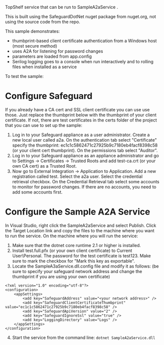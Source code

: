 TopShelf service that can be run to SampleA2aService .

This is built using the SafeguardDotNet nuget package from nuget.org, not using the source code from the repo.

This sample demonstrates:

- thumbprint-based client certificate authentication from a Windows host (most secure method)
- uses A2A for listening for password changes
- parameters are loaded from app.config
- Serilog logging goes to a console when run interactively and to rolling files when installed as a service


To test the sample:

Configure Safeguard
===================

If you already have a CA cert and SSL client certificate you can use use those. Just replace the thumbprint below with the thumbprint of your client certificate. If not, there are test certificates in the certs folder of the project that you can use to set up the sample:

1. Log in to your Safeguard appliance as a user administrator. Create a new local user called a2a. On the authentication tab select "Certificate" specify the thumbprint: ec1c1c5862471c27925b9c7180eb4facf8398c58 (or your client cert thumbprint). On the permissions tab select "Auditor".
2. Log in to your Safeguard appliance as an appliance administrator and go to Settings -> Certificates -> Trusted Roots and add test-ca.crt (or your own CA cert) as a Trusted Root.
3. Now go to External Integration -> Application to Application. Add a new registration called test. Select the a2a user. Select the  credential retrieval checkbox. On the Credential Retrieval tab select some accounts to monitor for password changes. If there are no accounts, you need to add some accounts first.
 

Configure the Sample A2A Service
================================
In Visual Studio, right click the SampleA2aService and select Publish. Click the Target Location link and copy the files to the machine where you want to run the service. On the machine where you will run the service:

1. Make sure that the dotnet core runtime 2.1 or higher is installed. 
2. Install test.full.pfx (or your own client certificate) to Current User\Personal. The password for the test certificate is test123. Make sure to mark the checkbox for "Mark this key as exportable".
3. Locate the SampleA3aService.dll.config file and modify it as follows: (be sure to specify your safeguard network address and change the thumbprint if you are using your own certificate)
```
<?xml version="1.0" encoding="utf-8"?>
<configuration>
    <appSettings>
        <add key="SafeguardAddress" value="<your network address>" />
        <add key="SafeguardClientCertificateThumbprint" value="ec1c1c5862471c27925b9c7180eb4facf8398c58" />
        <add key="SafeguardApiVersion" value="2" />
        <add key="SafeguardIgnoreSsl" value="true" />
        <add key="LoggingDirectory" value="Logs" />
    </appSettings>
</configuration>
```
4. Start the service from the command line: `dotnet SampleA2aService.dll`
